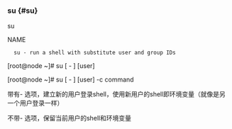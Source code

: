 ### su {#su}

su

NAME

      su - run a shell with substitute user and group IDs

[root@node ~]# su  [ - ]  [user]

[root@node ~]# su  [ - ]  [user]  -c command      

带有- 选项，建立新的用户登录shell，使用新用户的shell即环境变量（就像是另一个用户登录一样）

不带- 选项，保留当前用户的shell和环境变量